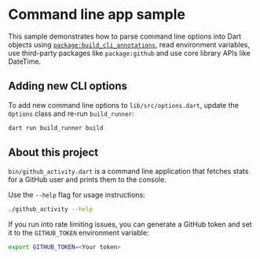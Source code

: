 # Command line app sample

This sample demonstrates how to parse command line options into Dart objects
using [`package:build_cli_annotations`][build-cli], read environment variables,
use third-party packages like `package:github` and use core library APIs like
DateTime.

## Adding new CLI options

To add new command line options to `lib/src/options.dart`, update the `Options`
class and re-run `build_runner`:

```bash
dart run build_runner build
```

## About this project

`bin/github_activity.dart` is a command line application that fetches stats for
a GitHub user and prints them to the console.

Use the `--help` flag for usage instructions:

```bash
./github_activity --help
```

If you run into rate limiting issues, you can generate a GitHub token and set it
to the `GITHUB_TOKEN` environment variable:

```bash
export GITHUB_TOKEN=<Your token>
```

[build-cli]: https://pub.dev/packages/build_cli_annotations
